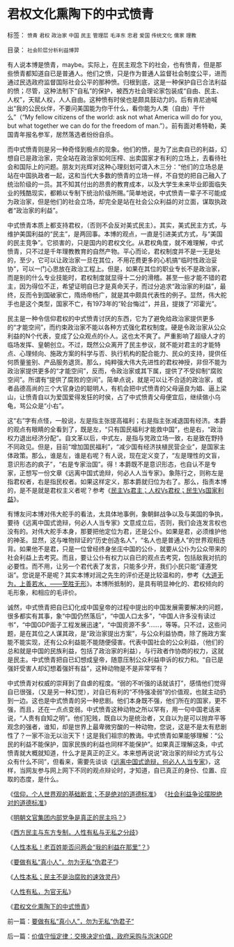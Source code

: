# 君权文化熏陶下的中式愤青

标签： `愤青` `君权` `政治家` `中国` `民主` `管理层` `毛泽东` `忠君` `爱国` `传统文化` `儒家` `理教` 

目录： `社会阶层分析利益博羿`

有人说本博是愤青，maybe。实际上，在民主观念下的社会，也有愤青，但是那些愤青都知道自已是普通人。他们之愤，只是作为普通人监督社会制度公平，进而通过民选政府监督国际社会公平的那种愤。归根到底，这是一种保护自已合法利益的愤；尽管，这种法制下“自私”的保护，被西方社会理论家包装成“自由、民主、人权”，天赋人权，人人自由。这种愤有时侯也是颇具鼓动力的。后有肯尼迪喊出“我的公民伙伴，不要问美国能为你干什么，看你能为人类（自由）干什么”（“My
fellow citizens of the world: ask not what America will do for you,
but what together we can do for the freedom of
man.”）。前有面对希特勒，美国青年报名参军，居然落选者纷纷自杀。



而中式愤青则是另一种奇怪到极点的现象。他们的愤，是为了出卖自已的利益，幻想自已是政治家，完全站在政治家如何压榨、出卖国家才有利的立场上，去看待社会和国际上的问题。朋友刘兆辉对这种心理刻划可谓入木三分：“他们的立场总是站在中国执政者一起，这和当代大多数的愤青的立场一样，不自觉的把自己融入了统治阶级的一员。其不知其付出的昂贵的教育成本，以及大学生未来毕业即面临失业的残酷现实，都赖以专制下统治阶级所赐。”简单地说，中式愤青一辈子不可能成为政治家，但是他们的社会立场，却完全是站在社会公众利益的对立面，谋取执政者“政治家的利益”。



中式愤青本质上都支持君权，（否则不会反对美式民主）。其实，美式民主方式，与维护美国利益的“民主”，是两回事。本博的观点，一直是引进美式方式，与“美国的民主竞争”。它损害的，只是国内的君权文化。从君权角度，就不难理解，中式愤青，只不过是千年理教教育的自然产物。平心而论，君权制度并不是一无是处的，至少，它可以让政治家一旦在其位，不用花费更多的心机搞“临时性政治妥协”，可以一门心思放在政治工程上。但是，如果在其位的职业专长不是政治家，而是别的什么专业技能时，君权制度就显得十二分的滑稽。甚至一些才能不错的君主，因为得位不正，希望证明自已才是真命天子，而过分追求“政治家的利益”，最终，反而令到国破家亡，隋炀帝杨广，就是其中颇具代表性的例子。显然，伟大舵手也是这个类型，国家不亡，有1973年的“轮台悔过”，并且，提拨了“邓霍光”。



民主是一种令信仰君权的中式愤青讨厌的东西，它为了避免给政治家提供更多的“才能空间”，而约束政治家不能以各种方式强化君权制度。硬是令政治家从公众利益的N个代表，变成了公众观点的仆人。这也太不爽了。严重影响了超级人才的临场发挥、皇朝创立。不过，既然公众离开了民主参议，就不能对君主的才能特点、心理倾向、施政方案的科学与否、执行机构的配合能力、民众的支持，提供任何质量鉴别、产品服务退货。那么，纯粹强大伟大先进性的君权神授，非但不能为政治家提供更多的“才能空间”，反而，令政治家或其下属，提供了不受抑制“腐败空间”。所谓有“提供了腐败的空间”。简单点说，就是可以让不合适的政治家，或者品德高尚的三个大官身边的聪明人，有机会把中式愤青的父母逼良为娼、逼上梁山，让愤青自以为爱国爱得发狂的时侯，占了中式愤青父母便宜后，继续做小乌龟，骂公众是“小右”。



这“右”字有点怪，一般说，左是指主张提高福利；右是指主张减退国有经济。本爵的观点有眼睛的全看到了，既是左，“只有国民福利才能救中国”，也是右，“政治权力退出经济分配”。自文革以后，中式左，是指与党政立场一致，右是致在野持不同政见。但是，目前“增加国民福利”，“减少国有经济扶植民营企业”，是国家主体政策。那么，谁是左，谁是右呢？有人说，现在定义变了，“左是理性的文盲，意识形态的疯子”，“右是专家治国”。得！本爵既不是意识形态，也自认不是专家，正想写一份文章《远离中国式诡辩，何必人人当专家》。象陈行之，则称左是指君权者，右是指民权者。如果这样定义，那本爵就归位为右了。那么，指责本博的，是不是就是君权主义者呢？参考《[民主Vs君主；人权Vs君权；民生Vs国家利益](../../../2008/7/28/民主Vs君主；人权Vs君权；民生Vs国家利益.md)》。



有博友问本博对伟大舵手的看法，太具体地事例，象朝鲜战争以及与美国的争执，要待《远离中国式诡辩，何必人人当专家》文意成立后，否则，我们会连发言权也没有的。对伟大舵手本身，那要把他定位为君，还是公仆。如果是君，必须维护他的神圣。显然，这与唯物辩证的“历史创造名人”，“名人也是普通人”的世界观相违背。如果他不是君，只是一位曾经终身坐庄中国的公仆，就要从公仆为公众带来的社会利益上去考究。而且，要让公仆有权力以自已的观点去考究，包括敌我对抗的必要性。而不用，让另一个君代表了发言，只能多少开，我们小民只能“谨遵党诣”。您说是不是呢？其实本博对润之先生的评价还是比较温和的，参考《[大道无为，上善若水，——至胜无形](../../../2008/2/20/大道无为，上善若水，——至胜无形.md)》。本博所抵制的，是具有明显神化的、君权倾向的毛形象，和相应的毛评价。



诚然，中式愤青把自已幻化成中国皇帝的过程中提出的中国发展需要解决的问题，很多都实有其事，象“中国仍然落后”，“中国人口太多”，“中国人许多没有读过书”，“中国GDP面子工程发展迅速”，“中国资源不多”……，等等。只不过，这些问题，是在其位之人谋其政，是“政治家提出方案”，与公众利益协商，除了施政方案能不能实现，还有公众利益能不能随便侵害。代表中国社会的公众利益，（他们的总和就是中国的民族利益，包括了政治家的利益），与行政者作协商的权力，这就是民主。中式愤青把自已幻想成皇帝，随意压制公众利益申诉的权力和。“自已是强奸受害人却幻想着强奸有益”，这种动物是不是非常罕有？



中式愤青对权威的崇拜到了自虐的程度。“弱的不听强的话就该打”，感情他们觉得自已很强，（又是另一种幻觉），对自已有利的“不恃强凌弱”的价值观，也就主动扔到一边。这也是中式愤青的另一种悲剧。他们本身既不强，他们所在的国家，更不强，而且，还在一点点变弱。中式愤青这种动物之所以罕有，用一句中国老话来说，“人贵有自知之明”。他们犯贱，既自以为是统治者，又自以为是可以抛弃平等观念的强者，谁知，却是世界上最卑微穷酸的一种动物，您说，这是不是太有悲剧性了？一家不治无以治天下！这是我们祖宗的教诲。中式愤青如果能够理解：“公民的利益不能保护，国家民族的利益也同样不能保护”。如果真正理解这条，中式愤青就大概就知道，什么才是真正的正义。本来想再说说“政治家的辩论方式与公众有什么不同”，但看来，需要先谈谈《[远离中国式诡辩，何必人人当专家](../../../2008/8/31/“大学无书”，远离中国式诡辩！.md)》，这样，当网友参与网上网下不同的观点辩论时，才知道，自已真正的身份、位置、应取的态度，是什么。

《[信仰，个人世界观的基础断言；不是绝对的道德标准](../../../2009/3/11/信仰，个人世界观的基础断言；不是绝对的道德标准.md)》 《[社会利益争论摆脱绝对的道德标准](../../../2009/3/11/信仰，个人世界观的基础断言；不是绝对的道德标准.md)》

《[明朝文官集团内部党争是真正的民主吗？](http://blog.sina.com.cn/s/blog_5563a64d0100c6y3.html)》

《[西方民主与东方专制，人性有私与无私之分歧](../../../2009/3/15/东西方民主：人性有私与无私之分歧.md)》

《[人性本私！老百姓能否问两会“我的利益在那里”？](../../../2009/3/15/人性本私！老百姓能否问两会“我的利益在那里”？.md)》

《[要做有私“真小人”，勿为无私“伪君子“](../../../2008/8/21/要做有私“真小人”，勿为无私“伪君子“.md)》

《[人性本私；民主不是治腐败的速效灵丹](../../../2009/3/2/人性本私；民主不是治腐败的速效灵丹.md)》

《[人性有私，为官无私](http://darthvad.blog.163.com/blog/static/533994702009425114911307/)》

《[君权文化熏陶下的中式愤青](../../../2008/8/23/君权文化熏陶下的中式愤青.md)》

前一篇：[要做有私“真小人”，勿为无私“伪君子“](../../../2008/8/21/要做有私“真小人”，勿为无私“伪君子“.md)

后一篇：[价值守恒定律：交换决定价值，政府采购与泡沫GDP](../../../2008/8/25/价值守恒定律：交换决定价值，政府采购与泡沫GDP.md)